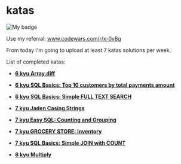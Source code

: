 # katas

![My badge](https://www.codewars.com/users/L%20e%20v/badges/large)

Use my referral: www.codewars.com/r/x-0v8g

From today i'm going to upload at least 7 katas solutions per week.

List of completed katas:

- [**6 kyu Array.diff**](https://www.codewars.com/kata/523f5d21c841566fde000009/python)

- [**6 kyu SQL Basics: Top 10 customers by total payments amount**](https://www.codewars.com/kata/580d08b5c049aef8f900007c)

- [**6 kyu SQL Basics: Simple FULL TEXT SEARCH**](https://www.codewars.com/kata/581676828906324b8b00059e)

- [**7 kyu Jaden Casing Strings**](https://www.codewars.com/kata/5390bac347d09b7da40006f6/python)

- [**7 kyu Easy SQL: Counting and Grouping**](https://www.codewars.com/kata/594633020a561e329a0000a2)

- [**7 kyu GROCERY STORE: Inventory**](https://www.codewars.com/kata/5a8eb3fb57c562110f0000a1)

- [**7 kyu SQL Basics: Simple JOIN with COUNT**](https://www.codewars.com/kata/580918e24a85b05ad000010c)

- [**8 kyu Multiply**](https://www.codewars.com/kata/50654ddff44f800200000004)
